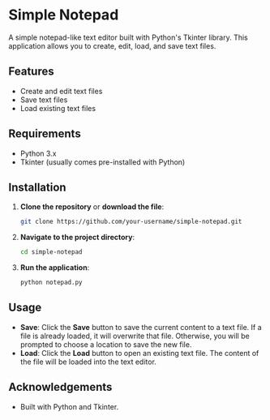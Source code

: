 
# Simple Notepad

A simple notepad-like text editor built with Python's Tkinter library. This application allows you to create, edit, load, and save text files.

## Features

- Create and edit text files
- Save text files
- Load existing text files

## Requirements

- Python 3.x
- Tkinter (usually comes pre-installed with Python)

## Installation

1. **Clone the repository** or **download the file**:

    ```bash
    git clone https://github.com/your-username/simple-notepad.git
    ```

2. **Navigate to the project directory**:

    ```bash
    cd simple-notepad
    ```

3. **Run the application**:

    ```bash
    python notepad.py
    ```

## Usage

- **Save**: Click the **Save** button to save the current content to a text file. If a file is already loaded, it will overwrite that file. Otherwise, you will be prompted to choose a location to save the new file.
- **Load**: Click the **Load** button to open an existing text file. The content of the file will be loaded into the text editor.


## Acknowledgements

- Built with Python and Tkinter.
